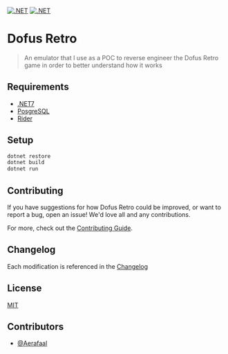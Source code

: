 [![.NET](https://github.com/Aerafaal/dofus-retro/actions/workflows/dotnet.yml/badge.svg)](https://github.com/Aerafaal/dofus-retro/actions/workflows/dotnet.yml)
[![.NET](https://github.com/Aerafaal/dofus-retro/actions/workflows/codeql-analysis.yml/badge.svg)](https://github.com/Aerafaal/dofus-retro/actions/workflows/codeql-analysis.yml)

# Dofus Retro

> An emulator that I use as a POC to reverse engineer the Dofus Retro game in order to better understand how it works

## Requirements

- [.NET7][dotnet]
- [PosgreSQL][pgsql]
- [Rider][rider]

## Setup

```sh
dotnet restore
dotnet build
dotnet run
```

## Contributing

If you have suggestions for how Dofus Retro could be improved, or want to report a bug, open an issue! We'd love all and any contributions.

For more, check out the [Contributing Guide][contributing].

## Changelog

Each modification is referenced in the [Changelog][changelog]

## License

[MIT][license]

## Contributors

- [@Aerafaal](https://github.com/Aerafaal)

[dotnet]: https://dotnet.microsoft.com/en-us/download/dotnet/7.0
[contributing]: CONTRIBUTING.md
[license]: LICENSE
[changelog]: CHANGELOG.md
[pgsql]: https://www.postgresql.org/download/
[rider]: https://www.jetbrains.com/fr-fr/rider/
